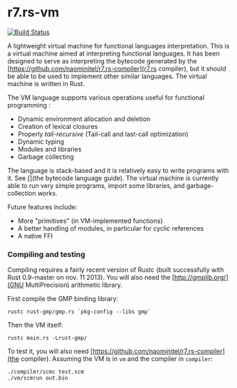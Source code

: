 r7.rs-vm
========

[![Build Status](https://travis-ci.org/naominitel/r7.rs-vm.png)](https://travis-ci.org/naominitel/r7.rs-vm)

A lightweight virtual machine for functional languages interpretation.
This is a virtual machine aimed at interpreting functional languages. It has been designed to serve as interpreting the
bytecode generated by the [https://github.com/naominitel/r7.rs-compiler](r7.rs compiler), but it should be able to be
used to implement other similar languages. The virtual machine is written in Rust.

The VM language supports various operations useful for functional programming :
* Dynamic environment allocation and deletion
* Creation of lexical closures
* Properly *tail-recursive* (Tail-call and last-call optimization)
* Dynamic typing
* Modules and libraries
* Garbage collecting

The language is stack-based and it is relatively easy to write programs with it. See [](the bytecode language guide).
The virtual machine is currently able to run very simple programs, import some libraries, and garbage-collection works.

Future features include:
* More "primitives" (in VM-implemented functions)
* A better handling of modules, in particular for cyclic references
* A native FFI

### Compiling and testing

Compiling requires a fairly recent version of Rustc (built successfully with Rust 0.9-master on nov. 11 2013).
You will also need the [http://gmplib.org/](GNU MultiPrecision) arithmetic library.

First compile the GMP binding library:

```
rustc rust-gmp/gmp.rs `pkg-config --libs gmp`
```

Then the VM itself:

```
rustc main.rs -Lrust-gmp/
```

To test it, you will also need [https://github.com/naominitel/r7.rs-compiler](the compiler).
Assuming the VM is in ```vm``` and the compiler in ```compiler```:

```
./compiler/scmc test.scm
./vm/scmrun out.bin
```
